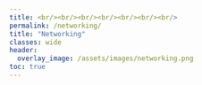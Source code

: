 ```yaml
---
title: <br/><br/><br/><br/><br/><br/><br/>
permalink: /networking/
title: "Networking"
classes: wide
header:
  overlay_image: /assets/images/networking.png
toc: true
---
```

